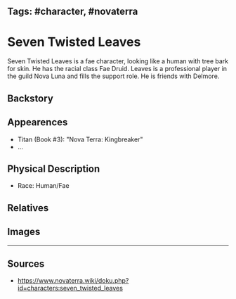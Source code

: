Tags: #character, #novaterra
---
# Seven Twisted Leaves

Seven Twisted Leaves is a fae character, looking like a human with tree bark for skin. He has the racial class Fae Druid. Leaves is a professional player in the guild Nova Luna and fills the support role. He is friends with Delmore.

## Backstory

## Appearences

- Titan (Book #3): "Nova Terra: Kingbreaker"
- ...

## Physical Description

- Race: Human/Fae

## Relatives

## Images

---
## Sources
- https://www.novaterra.wiki/doku.php?id=characters:seven_twisted_leaves